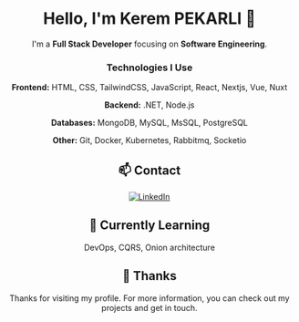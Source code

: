 <div align="center">

# Hello, I'm Kerem PEKARLI 👋

I'm a **Full Stack Developer** focusing on **Software Engineering**.

### Technologies I Use

**Frontend:**
HTML, CSS, TailwindCSS, JavaScript, React, Nextjs, Vue, Nuxt

**Backend:**
.NET, Node.js

**Databases:**
MongoDB, MySQL, MsSQL, PostgreSQL

**Other:**
Git, Docker, Kubernetes, Rabbitmq, Socketio

## 📫 Contact

[![LinkedIn](https://img.shields.io/badge/LinkedIn-Connect-blue)]([https://www.linkedin.com/in/your-username/](https://www.linkedin.com/in/kerempekarli/))


## 🌱 Currently Learning

DevOps, CQRS, Onion architecture


## 🤝 Thanks

Thanks for visiting my profile. For more information, you can check out my projects and get in touch.

</div>
